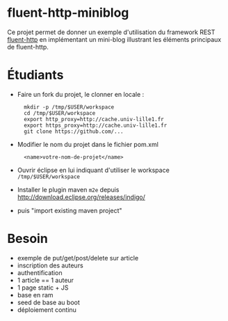 # fluent-http-miniblog

Ce projet permet de donner un exemple d'utilisation du framework REST  [fluent-http](https://github.com/CodeStory/fluent-http) en implémentant 
un mini-blog illustrant les éléments principaux de fluent-http.

# Étudiants

- Faire un fork du projet, le clonner en locale :
    
        mkdir -p /tmp/$USER/workspace
        cd /tmp/$USER/workspace
        export http_proxy=http://cache.univ-lille1.fr
        export https_proxy=http://cache.univ-lille1.fr
        git clone https://github.com/...
    
- Modifier le nom du projet dans le fichier pom.xml

        <name>votre-nom-de-projet</name>

- Ouvrir éclipse en lui indiquant d'utiliser le workspace ```/tmp/$USER/workspace```
- Installer le plugin maven ```m2e``` depuis http://download.eclipse.org/releases/indigo/
- puis "import existing maven project"

# Besoin

- exemple de put/get/post/delete sur article
- inscription des auteurs
- authentification 
- 1 article == 1 auteur
- 1 page static + JS
- base en ram
- seed de base au boot
- déploiement continu
